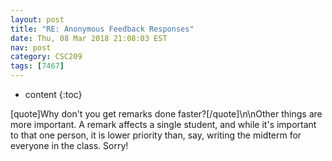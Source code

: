 ```yaml
---
layout: post
title: "RE: Anonymous Feedback Responses"
date: Thu, 08 Mar 2018 21:08:03 EST
nav: post
category: CSC209
tags: [7467]
---
```


* content
{:toc}

[quote]Why don't you get remarks done faster?[/quote]\n\nOther things are more important. A remark affects a single student, and while it's important to that one person, it is lower priority than, say, writing the midterm for everyone in the class. Sorry!
<!-- more -->
<p></p>
